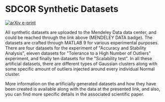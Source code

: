 # SDCOR Synthetic Datasets

[![arXiv e-print](https://img.shields.io/badge/Mendeley-DATA-yellowgreen?style=for-the-badge&logo=Mendeley&logoColor=violet)](https://data.mendeley.com/datasets/p4tx2k852r/2)

All synthetic datasets are uploaded to the Mendeley Data data center, and could be reached through the link above (MENDELEY DATA badge). The datasets are crafted through MATLAB 9 for various experimental purposes. There are four datasets for the experiment of "Accuracy and Stability Analysis", eleven datasets for "Tolerance to a High Number of Outliers" experiment, and finally ten datasets for the "Scalability test". In all these artificial datasets, there are different types of Gaussian clusters along with some specific amount of outliers injected around every individual Normal cluster.

More information on the artificially generated datasets and how they have been created is available along with the data at the presented link, and also, you can find more specific details in the associated scientific paper.
